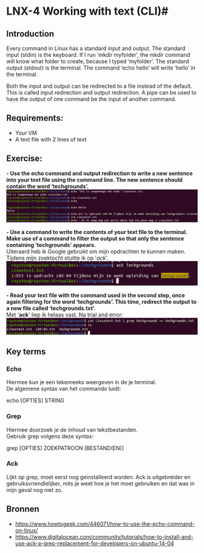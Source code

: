 # LNX-4 Working with text (CLI)#

## Introduction
Every command in Linux has a standard input and output.
The standard input (stdin) is the keyboard. If I run ‘mkdir myfolder’, the mkdir command will know what folder to create, because I typed ‘myfolder’.
The standard output (stdout) is the terminal. The command ‘echo hello’ will write ‘hello’ in the terminal.

Both the input and output can be redirected to a file instead of the default. This is called input redirection and output redirection. 
A pipe can be used to have the output of one command be the input of another command.

## Requirements:
- Your VM
- A text file with 2 lines of text

## Exercise:

**- Use the echo command and output redirection to write a new sentence into your text file using the command line. The new sentence should contain the word ‘techgrounds’.**  
![Kijk](https://github.com/Electroybot/cloud-6-repo-Electroybot/blob/main/00_includes/Week%201/LNX-04/01.png?raw=true)

**- Use a command to write the contents of your text file to the terminal. Make use of a command to filter the output so that only the sentence containing ‘techgrounds’ appears.**  
Uiteraard heb ik Google gebruikt om mijn opdrachten te kunnen maken. Tijdens mijn zoektocht stuitte ik op '*ack*'.
![Kijk](https://github.com/Electroybot/cloud-6-repo-Electroybot/blob/main/00_includes/Week%201/LNX-04/02.png?raw=true)

**- Read your text file with the command used in the second step, once again filtering for the word ‘techgrounds’. This time, redirect the output to a new file called ‘techgrounds.txt’.**  
Met '**ack**' liep ik helaas vast. Na trial and error:  
![Kijk](https://github.com/Electroybot/cloud-6-repo-Electroybot/blob/main/00_includes/Week%201/LNX-04/03.png?raw=true)  


## Key terms

### Echo  
Hiermee kun je een tekenreeks weergeven in de je terminal.  
De algemene syntax van het commando luidt:  

echo [OPTIES] STRING  

### Grep  
Hiermee doorzoek je de inhoud van tekstbestanden.  
Gebruik grep volgens deze syntax:  

grep [OPTIES] ZOEKPATROON [BESTAND(EN)]  

### Ack  
Lijkt op grep, moet eerst nog geinstalleerd worden. Ack is uitgebreider en gebruiksvriendlelijker, mits je weet hoe je het moet gebruiken en dat was in mijn geval nog niet zo.  


## Bronnen  

- https://www.howtogeek.com/446071/how-to-use-the-echo-command-on-linux/  
- https://www.digitalocean.com/community/tutorials/how-to-install-and-use-ack-a-grep-replacement-for-developers-on-ubuntu-14-04  

